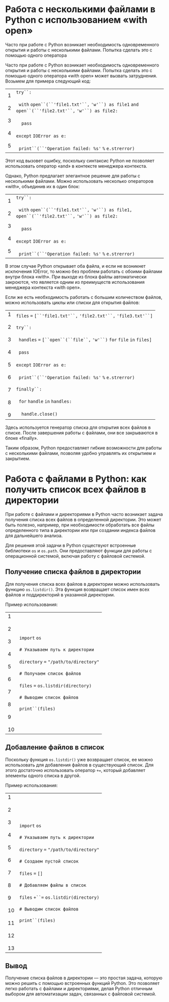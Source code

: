 # Работа с несколькими файлами в Python с использованием «with open»

Часто при работе с Python возникает необходимость одновременного открытия и работы с несколькими файлами. Попытка сделать это с помощью одного оператора

[](https://sky.pro/media/rabota-s-neskolkimi-fajlami-v-python-s-ispolzovaniem-with-open/)

Часто при работе с Python возникает необходимость одновременного открытия и работы с несколькими файлами. Попытка сделать это с помощью одного оператора «with open» может вызвать затруднения. Возьмем для примера следующий код:

|   |   |
|---|---|
|1<br><br>2<br><br>3<br><br>4<br><br>5|`try``:`<br><br>  `with` `open``(``'file1.txt'``,` `'w'``) as file1` `and` `open``(``'file2.txt'``,` `'w'``) as file2:`<br><br>    `pass`<br><br>`except` `IOError as e:`<br><br>  `print``(``'Operation failed: %s'` `%` `e.strerror)`|

Этот код вызовет ошибку, поскольку синтаксис Python не позволяет использовать оператор «and» в контексте менеджера контекста.

Однако, Python предлагает элегантное решение для работы с несколькими файлами. Можно использовать несколько операторов «with», объединив их в один блок:

|   |   |
|---|---|
|1<br><br>2<br><br>3<br><br>4<br><br>5|`try``:`<br><br>  `with` `open``(``'file1.txt'``,` `'w'``) as file1,` `open``(``'file2.txt'``,` `'w'``) as file2:`<br><br>    `pass`<br><br>`except` `IOError as e:`<br><br>  `print``(``'Operation failed: %s'` `%` `e.strerror)`|

В этом случае Python открывает оба файла, и если не возникнет исключения IOError, то можно без проблем работать с обоими файлами внутри блока «with». При выходе из блока файлы автоматически закроются, что является одним из преимуществ использования менеджера контекста «with open».

Если же есть необходимость работать с большим количеством файлов, можно использовать циклы или списки для открытия файлов:

|   |   |
|---|---|
|1<br><br>2<br><br>3<br><br>4<br><br>5<br><br>6<br><br>7<br><br>8<br><br>9|`files` `=` `[``'file1.txt'``,` `'file2.txt'``,` `'file3.txt'``]`<br><br>`try``:`<br><br>  `handles` `=` `[``open``(``file``,` `'w'``)` `for` `file` `in` `files]`<br><br>  `pass`<br><br>`except` `IOError as e:`<br><br>  `print``(``'Operation failed: %s'` `%` `e.strerror)`<br><br>`finally``:`<br><br>  `for` `handle` `in` `handles:`<br><br>    `handle.close()`|

Здесь используется генератор списка для открытия всех файлов в списке. После завершения работы с файлами, они все закрываются в блоке «finally».

Таким образом, Python предоставляет гибкие возможности для работы с несколькими файлами, позволяя удобно управлять их открытием и закрытием.





# Работа с файлами в Python: как получить список всех файлов в директории


[](https://sky.pro/media/rabota-s-fajlami-v-python-kak-poluchit-spisok-vseh-fajlov-v-direktorii/)

При работе с файлами и директориями в Python часто возникает задача получения списка всех файлов в определенной директории. Это может быть полезно, например, при необходимости обработать все файлы определенного типа в директории или при создании индекса файлов для дальнейшего анализа.

Для решения этой задачи в Python существуют встроенные библиотеки `os` и `os.path`. Они предоставляют функции для работы с операционной системой, включая работу с файловой системой.

## Получение списка файлов в директории

Для получения списка всех файлов в директории можно использовать функцию `os.listdir()`. Эта функция возвращает список имен всех файлов и поддиректорий в указанной директории.

Пример использования:

|   |   |
|---|---|
|1<br><br>2<br><br>3<br><br>4<br><br>5<br><br>6<br><br>7<br><br>8<br><br>9<br><br>10|`import` `os`<br><br>`# Указываем путь к директории`<br><br>`directory` `=` `"/path/to/directory"`<br><br>`# Получаем список файлов`<br><br>`files` `=` `os.listdir(directory)`<br><br>`# Выводим список файлов`<br><br>`print``(files)`|

## Добавление файлов в список

Поскольку функция `os.listdir()` уже возвращает список, ее можно использовать для добавления файлов в существующий список. Для этого достаточно использовать оператор `+=`, который добавляет элементы одного списка в другой.

Пример использования:

|   |   |
|---|---|
|1<br><br>2<br><br>3<br><br>4<br><br>5<br><br>6<br><br>7<br><br>8<br><br>9<br><br>10<br><br>11<br><br>12<br><br>13|`import` `os`<br><br>`# Указываем путь к директории`<br><br>`directory` `=` `"/path/to/directory"`<br><br>`# Создаем пустой список`<br><br>`files` `=` `[]`<br><br>`# Добавляем файлы в список`<br><br>`files` `+``=` `os.listdir(directory)`<br><br>`# Выводим список файлов`<br><br>`print``(files)`|

## Вывод

Получение списка файлов в директории — это простая задача, которую можно решить с помощью встроенных функций Python. Это позволяет легко работать с файлами и директориями, делая Python отличным выбором для автоматизации задач, связанных с файловой системой.